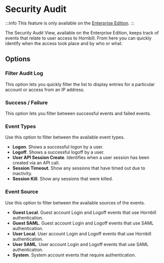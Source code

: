 # Security Audit

:::info
This feature is only available on the [Enterprise Edition](/esp-fundamentals/about/hornbill-editions#enterprise-edition-architecture).
:::

The Security Audit View, available on the Enterprise Edition, keeps track of events that relate to user access to Hornbill. From here you can quickly identify when the access took place and by who or what.

## Options

### Filter Audit Log
This option lets you quickly filter the list to display entries for a particular account or access from an IP address.

### Success / Failure
This option lets you filter between successful events and failed events.

### Event Types
Use this option to filter between the available event types.

* **Logon**. Shows a successful logon by a user.
* **Logoff**. Shows a successful logoff by a user.
* **User API Session Create**. Identifies when a user session has been created via an API call.
* **Session Timeout**. Show any sessions that have timed out due to inactivity.
* **Session Kill**. Show any sessions that were killed.

### Event Source
Use this option to filter between the available sources of the events.
* **Guest Local**. Guest account Login and Logoff events that use Hornbill authentication.
* **Guest SAML**. Guest account Login and Logoff events that use SAML authentication.
* **User Local**. User account Login and Logoff events that use Hornbill authentication.
* **User SAML**. User account Login and Logoff events that use SAML authentication.
* **System**. System account events that require authentication.